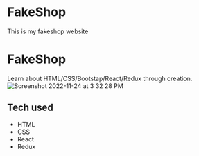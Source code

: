 # FakeShop
This is my fakeshop website
# FakeShop
Learn about HTML/CSS/Bootstap/React/Redux through creation.
![Screenshot 2022-11-24 at 3 32 28 PM](https://user-images.githubusercontent.com/113170296/203756932-b5811d31-ed77-49cf-be39-b3b37c9b3323.png)

## Tech used
* HTML
* CSS
* React
* Redux
